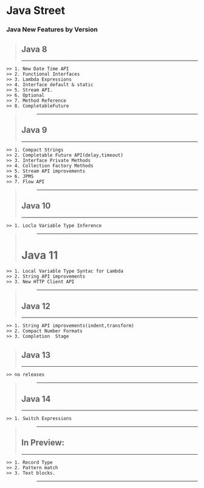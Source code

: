 # Java Street
### Java New Features by Version

> ## Java 8
>---
    >> 1. New Date Time API
    >> 2. Functional Interfaces
    >> 3. Lambda Expressions
    >> 4. Interface default & static
    >> 5. Stream API.
    >> 6. Optional
    >> 7. Method Reference
    >> 8. CompletableFuture
>> ---
> ## Java 9
>---
    >> 1. Compact Strings
    >> 2. Completable Future API(delay,timeout)
    >> 3. Interface Private Methods
    >> 4. Collection Factory Methods
    >> 5. Stream API improvements
    >> 6. JPMS
    >> 7. Flow API
>> ---
> ## Java 10
>---    
    >> 1. Locla Variable Type Inference
>> ---
> # Java 11
    >> 1. Local Variable Type Syntac for Lambda
    >> 2. String API improvements
    >> 3. New HTTP Client API
>> ---
> ## Java 12
>---
    >> 1. String API improvements(indent,transform)                
    >> 2. Compact Number Formats
    >> 3. Completion  Stage
> ## Java 13 
>---
    >> no releases
>>---
> ## Java 14
>---
    >> 1. Switch Expressions
>>---
> ## In Preview:
>---
    >> 1. Record Type
    >> 2. Pattern match
    >> 3. Text blocks.
>>---